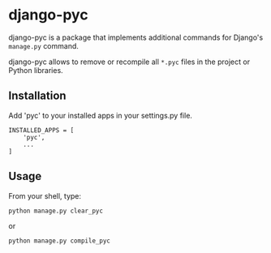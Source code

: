 django-pyc
==========

django-pyc is a package that implements additional commands for Django's
`manage.py` command.

django-pyc allows to remove or recompile all `*.pyc` files in the project
or Python libraries.


Installation
------------

Add 'pyc' to your installed apps in your settings.py file.

    INSTALLED_APPS = [
        'pyc',
        ...
    ]


Usage
-----

From your shell, type:

    python manage.py clear_pyc

or

    python manage.py compile_pyc

